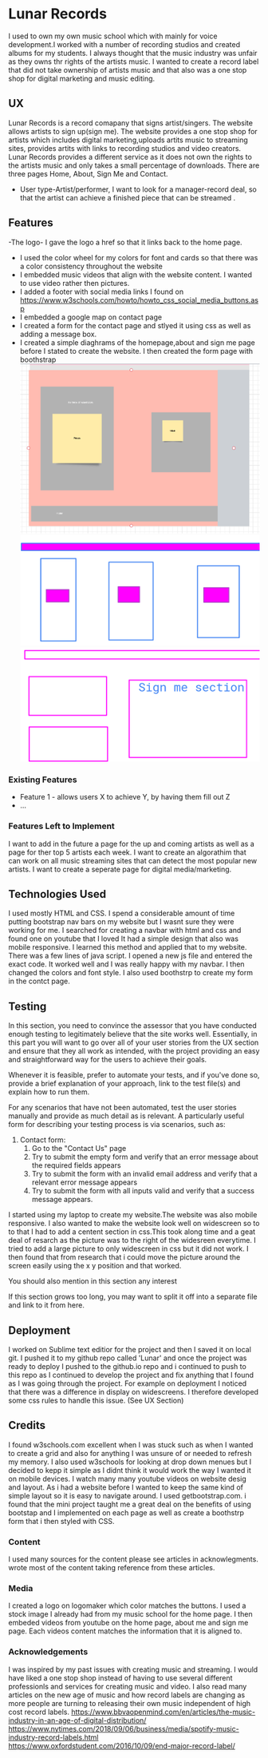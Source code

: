 # Lunar Records

I used to own my own music school which with mainly for voice development.I worked with a number of recording studios and created albums for my students. I always thought that the music industry was unfair as they owns thr rights of the artists music. I wanted to create a record label that did not take ownership of artists music and that also was a one stop shop for digital marketing and music editing.  
 
## UX
 
Lunar Records is a record comapany that signs artist/singers. The website allows artists to sign up(sign me). The website provides a one stop shop for artists which includes digital marketing,uploads artits music to streaming sites, provides artits with links to recording studios and video creators. Lunar Records provides a different service as it does not own the rights to the artists music and only takes a small percentage of downloads.
There are three pages Home, About, Sign Me and Contact. 
- User type-Artist/performer, I want to look for a manager-record deal, so that the artist can achieve a finished piece that can be streamed .



## Features
-The logo- I gave the logo a href so that it links back to the home page. 
* I used the color wheel for my colors for font and cards so that there was a color consistency throughout the website
* I embedded music videos that align with the website content. I wanted to use video rather then pictures.
* I added a footer with social media links I found on https://www.w3schools.com/howto/howto_css_social_media_buttons.asp
* I embedded a google map on contact page
* I created a form  for the contact page and stlyed it using css as well as adding a message box. 
* I created a simple diaghrams of the homepage,about and sign me page before I stated to create the website. I then created the form page with boothstrap
![image of homepage mock-up](capture.png)
![image of homepage mock-up2](websitedesign.png)
![image of sign me page](signmedesign.png)

 
### Existing Features
- Feature 1 - allows users X to achieve Y, by having them fill out Z
- ...



### Features Left to Implement
I want to add in the future a page for the up and coming artists as well as a page for ther top 5 artists each week. 
I want to create an algorathim that can work on all music streaming sites that can detect the most popular new artists.
I want to create a seperate page for digital media/marketing.



## Technologies Used

I used mostly HTML and CSS. I spend a considerable amount of time putting bootstrap nav bars on my website but I wasnt sure they were working for me. I searched for creating a navbar with html and css and found one on youtube that I loved It had a simple design that also was mobile responsive. I learned this method and applied that to my website. There was a few lines of java script. I opened a new js file and entered the exact code. It worked well and I was really happy with my navbar. I then changed the colors and font style.
I also used boothstrp to create my form in the contct page. 




## Testing

In this section, you need to convince the assessor that you have conducted enough testing to legitimately believe that the site works well. Essentially, in this part you will want to go over all of your user stories from the UX section and ensure that they all work as intended, with the project providing an easy and straightforward way for the users to achieve their goals.

Whenever it is feasible, prefer to automate your tests, and if you've done so, provide a brief explanation of your approach, link to the test file(s) and explain how to run them.

For any scenarios that have not been automated, test the user stories manually and provide as much detail as is relevant. A particularly useful form for describing your testing process is via scenarios, such as:

1. Contact form:
    1. Go to the "Contact Us" page
    2. Try to submit the empty form and verify that an error message about the required fields appears
    3. Try to submit the form with an invalid email address and verify that a relevant error message appears
    4. Try to submit the form with all inputs valid and verify that a success message appears.

I started using my laptop to create my website.The website was also mobile responsive. I also wanted to make the website look well on widescreen so to to that I had to add a centent section in css.This took along time and a geat deal of resarch as the picture was to the right of the widesreen everytime. I tried to add a large picture to only widescreen in css but it did not work. I then found that from research that i could move the picture around the screen easily using the x y position and that worked. 

You should also mention in this section any interest

If this section grows too long, you may want to split it off into a separate file and link to it from here.

## Deployment
I worked on Sublime text editior for the project and then I saved it on local git. I pushed it to my github repo called 'Lunar' and once the project was ready to deploy I pushed to the github.io repo and i continued to push to this repo as I continued to develop the project and fix anything that I found as I was going through the project. For example on deployment I noticed that there was a difference in display on widescreens. I therefore developed some css rules to handle this issue. (See UX  Section)


## Credits

I found w3schools.com excellent when I was stuck such as when I wanted to create a grid and also for anything I was unsure of or needed to refresh my memory. I also used w3schools for looking at drop down menues but I decided to kepp it simple as I didnt think it would work the way I wanted it on mobile devices. 
I watch many many youtube videos on website desig and layout. As i had a website before I wanted to keep the same kind of simple layout so it is easy to navigate around. 
I used getbootstrap.com. i found that the mini project taught me a great deal on the benefits of using bootstap and I implemented on each page as well as create a boothstrp form that i then styled with CSS. 
### Content
I used many sources for the content please see articles in acknowlegments.  wrote most of the content taking reference from these articles. 

### Media
I created a logo on logomaker which color matches the buttons. 
I used a stock image I already had from my music school for the home page.
I then embeded videos from youtube on the home page, about me and sign me page. Each videos content matches the information that it is aligned to. 

### Acknowledgements

 I was inspired by my past issues with creating music and streaming. I would have liked a one stop shop instead of having to use several different professionls and services for creating music and video. I also read many articles on the new age of music and how record labels are changing as more people are turning to releasing their own music independent of high cost record labels. https://www.bbvaopenmind.com/en/articles/the-music-industry-in-an-age-of-digital-distribution/ 
 https://www.nytimes.com/2018/09/06/business/media/spotify-music-industry-record-labels.html
 https://www.oxfordstudent.com/2016/10/09/end-major-record-label/


